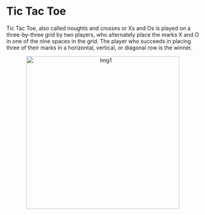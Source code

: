 # Tic Tac Toe
Tic Tac Toe, also called noughts and crosses or Xs and Os is played on a three-by-three grid by two players, who alternately place the marks X and O in one of the nine spaces in the grid. The player who succeeds in placing three of their marks in a horizontal, vertical, or diagonal row is the winner.


<p align="center">

  <img width="400" height = "400" alt="Img1" src="https://user-images.githubusercontent.com/90863360/198881647-76c8590d-6b4b-4ce3-a1fd-b98af489d80a.png">

</p>
